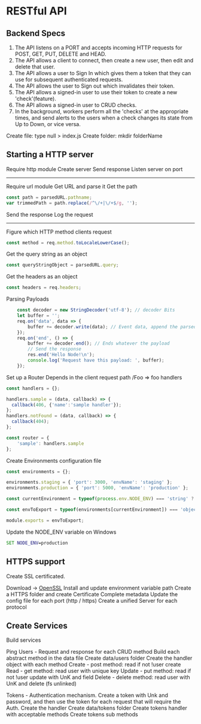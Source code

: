 # RESTful API

## Backend Specs

1. The API listens on a PORT and accepts incoming HTTP requests for POST, GET, PUT, DELETE and HEAD.
2. The API allows a client to connect, then create a new user, then edit and delete that user.
3. The API allows a user to Sign In which gives them a token that they can use for subsequent authenticated requests.
4. The API allows the user to Sign out which invalidates their token.
5. The API allows a signed-in user to use their token to create a new 'check'(feature).
6. The API allows a signed-in user to CRUD checks.
7. In the background, workers perform all the 'checks' at the appropriate times, and send alerts to the users when a check changes its state from Up to Down, or vice versa.

Create file:
type null > index.js
Create folder:
mkdir folderName

## Starting a HTTP server

Require http module
Create server
Send response
Listen server on port

-----

Require url module
Get URL and parse it
Get the path

```javascript
const path = parsedURL.pathname;
var trimmedPath = path.replace(/^\/+|\/+$/g, '');
```

Send the response
Log the request

-----

Figure which HTTP method clients request

```javascript
const method = req.method.toLocaleLowerCase();
```

Get the query string as an object

```javascript
const queryStringObject = parsedURL.query;
```

Get the headers as an object

```javascript
const headers = req.headers;
```

Parsing Payloads

```javascript
    const decoder = new StringDecoder('utf-8'); // decoder Bits
    let buffer = '';
    req.on('data', data => {
        buffer += decoder.write(data); // Event data, append the parsed payload
    });
    req.on('end', () => {
        buffer += decoder.end(); // Ends whatever the payload    
        // Send the response
        res.end('Hello Node!\n');
        console.log('Request have this payload: ', buffer);
    });
```

Set up a Router
Depends in the client request path
/Foo => foo handlers

```javascript
const handlers = {};

handlers.sample = (data, callback) => {
  callback(406, {'name':'sample handler'});
};
handlers.notFound = (data, callback) => {
  callback(404);
};

const router = {
    'sample': handlers.sample
};
```

Create Environments configuration file

```javascript
const environments = {};

environments.staging = { 'port': 3000, 'envName': 'staging' };
environments.production = { 'port': 5000, 'envName': 'production' };

const currentEnvironment = typeof(process.env.NODE_ENV) === 'string' ? process.env.NODE_ENV.toLowerCase() : '';

const envToExport = typeof(environments[currentEnvironment]) === 'object' ? environments[currentEnvironment] : environments.staging;

module.exports = envToExport;
```

Update the NODE_ENV variable on Windows

```cmd
SET NODE_ENV=production
```

## HTTPS support

Create SSL certificated.

Download -> [OpenSSL](https://slproweb.com/products/Win32OpenSSL.html)
Install and update environment variable path
Create a HTTPS folder and create Certificate
Complete metadata
Update the config file for each port (http / https)
Create a unified Server for each protocol

## Create Services

Build services

Ping
Users - Request and response for each CRUD method
  Build each abstract method in the data file
  Create data/users folder
  Create the handler object with each method
    Create - post method: read if not !user create
    Read - get method: read user with unique key
    Update - put method: read if not !user update with UnK and field
    Delete - delete method: read user with UnK and delete (fs unlinked)

Tokens - Authentication mechanism. Create a token with Unk and password, and then use the token for each request that will require the Auth.
  Create the handler
  Create data/tokens folder
  Create tokens handler with acceptable methods
  Create tokens sub methods
